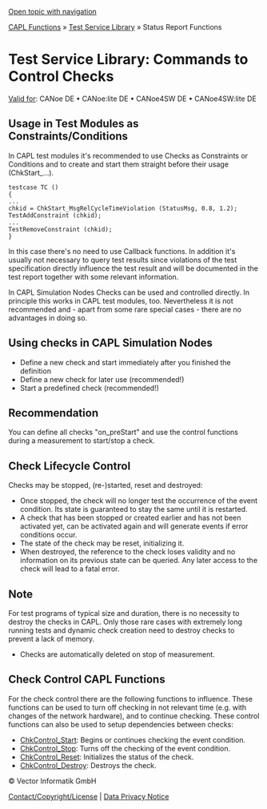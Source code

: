 [Open topic with navigation](../../../../CANoeDEFamily.htm#Topics/CAPLFunctions/Test/CAPLfunctionsTSLCheckControlCommands.md)

[CAPL Functions](../CAPLfunctions.md) » [Test Service Library](CAPLfunctionsTSLOverview.md) » Status Report Functions

# Test Service Library: Commands to Control Checks

[Valid for](../../Shared/FeatureAvailability.md):  CANoe DE • CANoe:lite DE • CANoe4SW DE • CANoe4SW:lite DE

## Usage in Test Modules as Constraints/Conditions

In CAPL test modules it's recommended to use Checks as Constraints or Conditions and to create and start them straight before their usage (ChkStart_...).

```plaintext
testcase TC ()
{
...
chkid = ChkStart_MsgRelCycleTimeViolation (StatusMsg, 0.8, 1.2);
TestAddConstraint (chkid);
...
TestRemoveConstraint (chkid);
}
```

In this case there's no need to use Callback functions. In addition it's usually not necessary to query test results since violations of the test specification directly influence the test result and will be documented in the test report together with some relevant information.

In CAPL Simulation Nodes Checks can be used and controlled directly. In principle this works in CAPL test modules, too. Nevertheless it is not recommended and - apart from some rare special cases - there are no advantages in doing so.

## Using checks in CAPL Simulation Nodes

- Define a new check and start immediately after you finished the definition
- Define a new check for later use (recommended!)
- Start a predefined check (recommended!)

## Recommendation

You can define all checks "on_preStart" and use the control functions during a measurement to start/stop a check.

## Check Lifecycle Control

Checks may be stopped, (re-)started, reset and destroyed:

- Once stopped, the check will no longer test the occurrence of the event condition. Its state is guaranteed to stay the same until it is restarted.
- A check that has been stopped or created earlier and has not been activated yet, can be activated again and will generate events if error conditions occur.
- The state of the check may be reset, initializing it.
- When destroyed, the reference to the check loses validity and no information on its previous state can be queried. Any later access to the check will lead to a fatal error.

## Note

For test programs of typical size and duration, there is no necessity to destroy the checks in CAPL. Only those rare cases with extremely long running tests and dynamic check creation need to destroy checks to prevent a lack of memory.

- Checks are automatically deleted on stop of measurement.

## Check Control CAPL Functions

For the check control there are the following functions to influence. These functions can be used to turn off checking in not relevant time (e.g. with changes of the network hardware), and to continue checking. These control functions can also be used to setup dependencies between checks:

- [ChkControl_Start](Functions/CAPLfunctionChkControlStart.md): Begins or continues checking the event condition.
- [ChkControl_Stop](Functions/CAPLfunctionChkControlStop.md): Turns off the checking of the event condition.
- [ChkControl_Reset](Functions/CAPLfunctionChkControlReset.md): Initializes the status of the check.
- [ChkControl_Destroy](Functions/CAPLfunctionChkControlDestroy.md): Destroys the check.

© Vector Informatik GmbH

[Contact/Copyright/License](../../Shared/ContactCopyrightLicense.md) | [Data Privacy Notice](https://www.vector.com/int/en/company/get-info/privacy-policy/)
